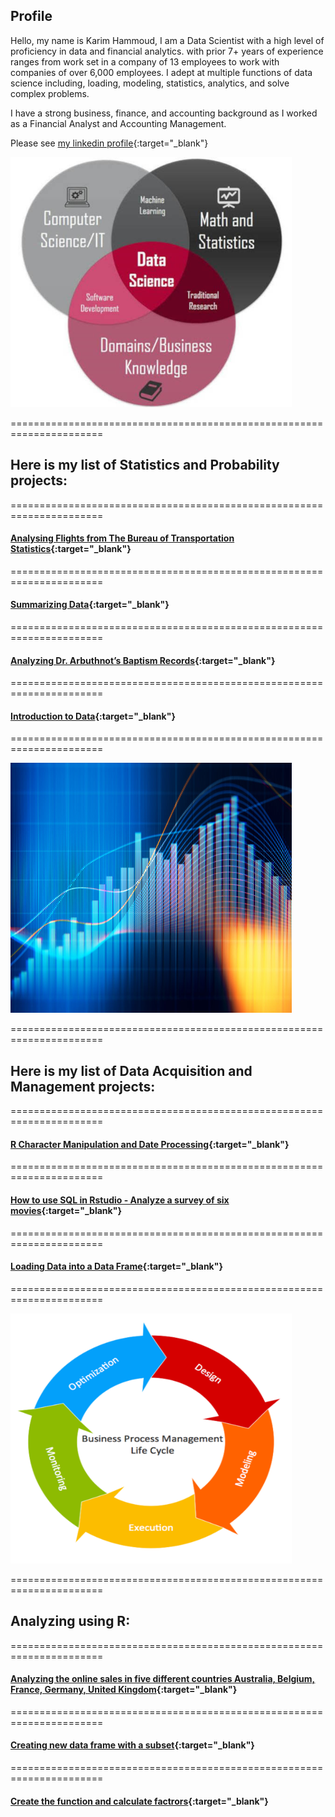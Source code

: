## Profile
Hello, my name is Karim Hammoud, I am a Data Scientist with a high level of proficiency in data and financial analytics. with prior 7+ years of experience ranges from work set in a company of 13 employees to work with companies of over 6,000 employees. I adept at multiple functions of data science including, loading, modeling, statistics, analytics, and solve complex problems.

I have a strong business, finance, and accounting background as I worked as a Financial Analyst and Accounting Management.

Please see [my linkedin profile](https://www.linkedin.com/in/karimhamoud/){:target="_blank"}

<img src="images/Image1.jpg" width="450" height="400" >

======================================================================


## Here is my list of Statistics and Probability projects:


======================================================================


#### [Analysing Flights from The Bureau of Transportation Statistics](https://rpubs.com/karim7mod/656751){:target="_blank"}


======================================================================


#### [Summarizing Data](https://rpubs.com/karim7mod/659738){:target="_blank"}


======================================================================


#### [Analyzing Dr. Arbuthnot’s Baptism Records](https://rpubs.com/karim7mod/654382){:target="_blank"}


======================================================================


#### [Introduction to Data](https://rpubs.com/karim7mod/653815){:target="_blank"}


======================================================================

<img src="images/Image2.jpg" width="450" height="400" >

======================================================================


## Here is my list of Data Acquisition and Management projects:


======================================================================


#### [R Character Manipulation and Date Processing](https://rpubs.com/karim7mod/659719){:target="_blank"}


======================================================================


#### [How to use SQL in Rstudio - Analyze a survey of six movies](https://rpubs.com/karim7mod/658836){:target="_blank"}


======================================================================


#### [Loading Data into a Data Frame](https://rpubs.com/karim7mod/653816){:target="_blank"}


======================================================================


<img src="images/Image3.png" width="450" height="400" >

======================================================================

## Analyzing using R:

======================================================================


#### [Analyzing the online sales in five different countries Australia, Belgium, France, Germany, United Kingdom](https://rpubs.com/karim7mod/643107){:target="_blank"}


======================================================================


#### [Creating new data frame with a subset](https://rpubs.com/karim7mod/641568){:target="_blank"}


======================================================================


#### [Create the function and calculate factrors](https://rpubs.com/karim7mod/639344){:target="_blank"}
